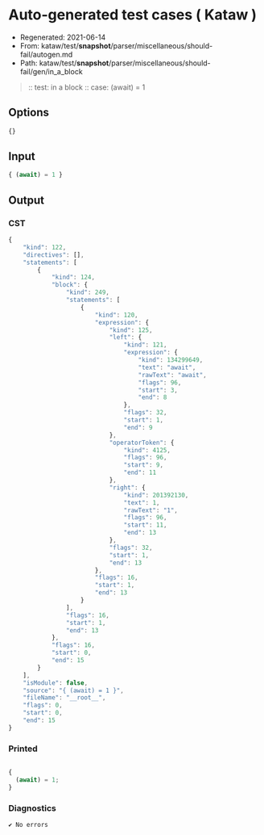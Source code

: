 # Auto-generated test cases ( Kataw )
- Regenerated: 2021-06-14
- From: kataw/test/__snapshot__/parser/miscellaneous/should-fail/autogen.md
- Path: kataw/test/__snapshot__/parser/miscellaneous/should-fail/gen/in_a_block
> :: test: in a block
> :: case: (await) = 1
## Options

`````js
{}
`````
## Input

`````js
{ (await) = 1 }
`````
## Output

### CST

```javascript
{
    "kind": 122,
    "directives": [],
    "statements": [
        {
            "kind": 124,
            "block": {
                "kind": 249,
                "statements": [
                    {
                        "kind": 120,
                        "expression": {
                            "kind": 125,
                            "left": {
                                "kind": 121,
                                "expression": {
                                    "kind": 134299649,
                                    "text": "await",
                                    "rawText": "await",
                                    "flags": 96,
                                    "start": 3,
                                    "end": 8
                                },
                                "flags": 32,
                                "start": 1,
                                "end": 9
                            },
                            "operatorToken": {
                                "kind": 4125,
                                "flags": 96,
                                "start": 9,
                                "end": 11
                            },
                            "right": {
                                "kind": 201392130,
                                "text": 1,
                                "rawText": "1",
                                "flags": 96,
                                "start": 11,
                                "end": 13
                            },
                            "flags": 32,
                            "start": 1,
                            "end": 13
                        },
                        "flags": 16,
                        "start": 1,
                        "end": 13
                    }
                ],
                "flags": 16,
                "start": 1,
                "end": 13
            },
            "flags": 16,
            "start": 0,
            "end": 15
        }
    ],
    "isModule": false,
    "source": "{ (await) = 1 }",
    "fileName": "__root__",
    "flags": 0,
    "start": 0,
    "end": 15
}
```

### Printed

```javascript

{
  (await) = 1;
}
```

### Diagnostics

```javascript
✔ No errors
```

